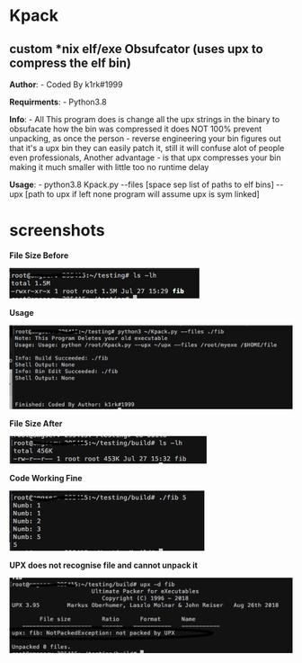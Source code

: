 # Kpack
## custom *nix elf/exe Obsufcator (uses upx to compress the elf bin)

**Author**: - Coded By k1rk#1999

**Requirments**: - Python3.8

**Info**: - All This program does is change all the upx strings in the binary to obsufacate how the bin was compressed it does NOT 100% prevent unpacking, as once the person - reverse engineering your bin figures out that it's a upx bin they can easily patch it, still it will confuse alot of people even professionals, Another advantage - is that upx compresses your bin making it much smaller with little too no runtime delay

**Usage**: - python3.8 Kpack.py --files [space sep list of paths to elf bins] --upx [path to upx if left none program will assume upx is sym linked]

# screenshots

**File Size Before**

![Alt text](screenshots/file%20size%20before.png "Description goes here")

**Usage**

![Alt text](screenshots/code%20execute%20successfull.png "Description goes here")

**File Size After**

![Alt text](screenshots/file%20size%20after.png "Description goes here")

**Code Working Fine**

![Alt text](screenshots/code%20working%20proof.png "Description goes here")

**UPX does not recognise file and cannot unpack it**

![Alt text](screenshots/failed%20upx%20unpack.png "Description goes here")


